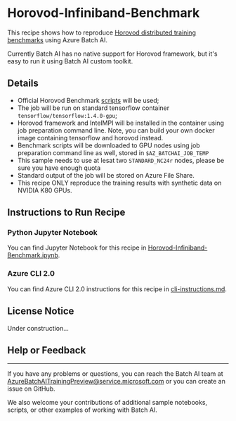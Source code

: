 # Horovod-Infiniband-Benchmark

This recipe shows how to reproduce [Horovod distributed training benchmarks](https://github.com/uber/horovod/blob/master/docs/benchmarks.md) using Azure Batch AI.

Currently Batch AI has no native support for Horovod framework, but it's easy to run it using Batch AI custom toolkit.


## Details

- Official Horovod Benchmark [scripts](https://github.com/alsrgv/benchmarks/tree/master/scripts/tf_cnn_benchmarks) will be used;
- The job will be run on standard tensorflow container ```tensorflow/tensorflow:1.4.0-gpu```;
- Horovod framework and IntelMPI will be installed in the container using job preparation command line. Note, you can build your own docker image containing tensorflow and horovod instead.
- Benchmark scripts will be downloaded to GPU nodes using job preparation command line as well, stored in `$AZ_BATCHAI_JOB_TEMP`
- This sample needs to use at lesat two `STANDARD_NC24r` nodes, please be sure you have enough quota
- Standard output of the job will be stored on Azure File Share.
- This recipe ONLY reproduce the training results with synthetic data on NVIDIA K80 GPUs. 


## Instructions to Run Recipe

### Python Jupyter Notebook

You can find Jupyter Notebook for this recipe in [Horovod-Infiniband-Benchmark.ipynb](./Horovod-Infiniband-Benchmark.ipynb).

### Azure CLI 2.0

You can find Azure CLI 2.0 instructions for this recipe in [cli-instructions.md](./cli-instructions.md).

## License Notice

Under construction...

## Help or Feedback
--------------------
If you have any problems or questions, you can reach the Batch AI team at [AzureBatchAITrainingPreview@service.microsoft.com](mailto:AzureBatchAITrainingPreview@service.microsoft.com) or you can create an issue on GitHub.

We also welcome your contributions of additional sample notebooks, scripts, or other examples of working with Batch AI.
